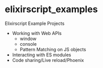 # elixirscript_examples
Elixirscript Example Projects

* Working with Web APIs
  * window
  * console
  * Pattern Matching on JS objects
* Interacting with ES modules
* Code sharing/Live reload/Phoenix
